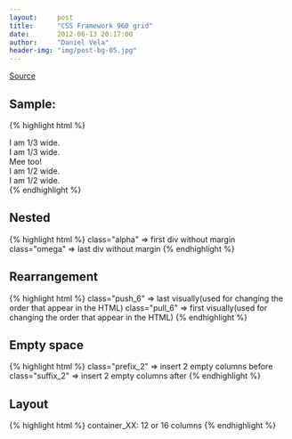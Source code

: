 ```yaml
---
layout:     post
title:      "CSS Framework 960 grid"
date:       2012-06-13 20:17:00
author:     "Daniel Vela"
header-img: "img/post-bg-05.jpg"
---
```



[Source](http://960.gs/)

## Sample:

{% highlight html %}
<div class="container_12">
  <div class="grid_4">
    I am 1/3 wide.
  </div>

  <div class="grid_4">
    I am 1/3 wide.
  </div>
  <div class="grid_4">
   Mee too!
  </div>
  <div class="clear"> 
  <div class="grid_6">
    I am 1/2 wide.
  </div>
  <div class="grid_6">
    I am 1/2 wide.
  </div>
</div>
{% endhighlight %}

## Nested

{% highlight html %}
class="alpha" => first div without margin
class="omega" => last div without margin
{% endhighlight %}

## Rearrangement

{% highlight html %}
class="push_6" => last visually(used for changing the order that appear in the HTML)
class="pull_6" => first visually(used for changing the order that appear in the HTML)
{% endhighlight %}

## Empty space

{% highlight html %}
class="prefix_2" => insert 2 empty columns before
class="suffix_2" => insert 2 empty columns after
{% endhighlight %}

## Layout

{% highlight html %}
container_XX: 12 or 16 columns
{% endhighlight %}